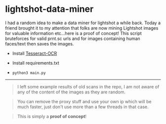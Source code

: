 # lightshot-data-miner
 I had a random idea to make a data miner for lightshot a while back. Today a friend brought it to my attention that folks are now mining Lightshot images for valuable information etc...here is a proof of concept! This script bruteforces for valid prnt.sc urls and for images containing human faces/text then saves the images.

- Install [Tesseract-OCR](https://github.com/tesseract-ocr/tessdoc)

- Install requirements.txt

- `python3 main.py`

--------

> I left some example results of old scans in the repo, I am not aware of any of the content of the images as they are random. 

> You can remove the proxy stuff and use your own ip which will be much faster, just don't use more than a few threads in that case.

> This is simply a **proof of concept**!